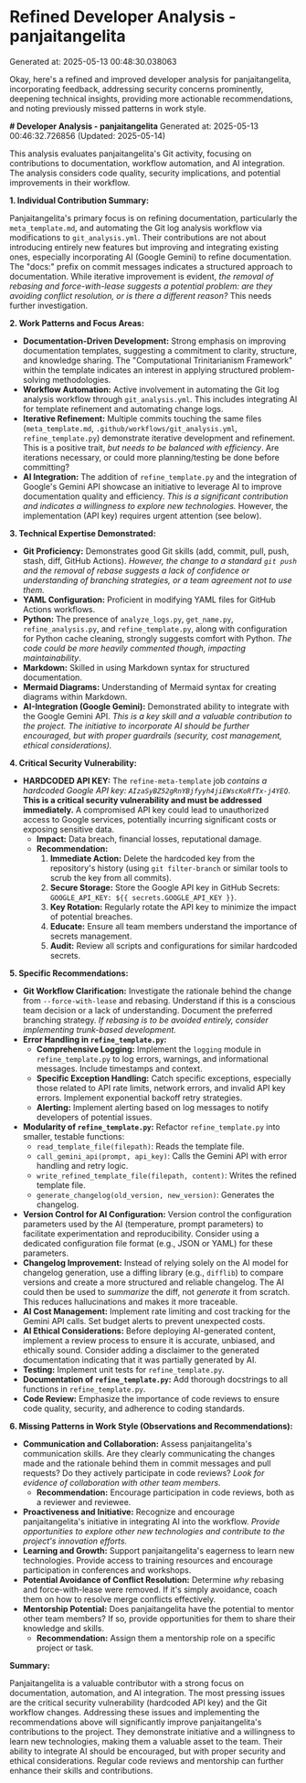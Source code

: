# Refined Developer Analysis - panjaitangelita
Generated at: 2025-05-13 00:48:30.038063

Okay, here's a refined and improved developer analysis for panjaitangelita, incorporating feedback, addressing security concerns prominently, deepening technical insights, providing more actionable recommendations, and noting previously missed patterns in work style.

**# Developer Analysis - panjaitangelita**
Generated at: 2025-05-13 00:46:32.726856 (Updated: 2025-05-14)

This analysis evaluates panjaitangelita's Git activity, focusing on contributions to documentation, workflow automation, and AI integration.  The analysis considers code quality, security implications, and potential improvements in their workflow.

**1. Individual Contribution Summary:**

Panjaitangelita's primary focus is on refining documentation, particularly the `meta_template.md`, and automating the Git log analysis workflow via modifications to `git_analysis.yml`. Their contributions are not about introducing entirely new features but improving and integrating existing ones, especially incorporating AI (Google Gemini) to refine documentation. The "docs:" prefix on commit messages indicates a structured approach to documentation. While iterative improvement is evident, *the removal of rebasing and force-with-lease suggests a potential problem: are they avoiding conflict resolution, or is there a different reason?* This needs further investigation.

**2. Work Patterns and Focus Areas:**

*   **Documentation-Driven Development:** Strong emphasis on improving documentation templates, suggesting a commitment to clarity, structure, and knowledge sharing. The "Computational Trinitarianism Framework" within the template indicates an interest in applying structured problem-solving methodologies.
*   **Workflow Automation:**  Active involvement in automating the Git log analysis workflow through `git_analysis.yml`. This includes integrating AI for template refinement and automating change logs.
*   **Iterative Refinement:**  Multiple commits touching the same files (`meta_template.md`, `.github/workflows/git_analysis.yml`, `refine_template.py`) demonstrate iterative development and refinement. This is a positive trait, *but needs to be balanced with efficiency*.  Are iterations necessary, or could more planning/testing be done before committing?
*   **AI Integration:** The addition of `refine_template.py` and the integration of Google's Gemini API showcase an initiative to leverage AI to improve documentation quality and efficiency. *This is a significant contribution and indicates a willingness to explore new technologies.* However, the implementation (API key) requires urgent attention (see below).

**3. Technical Expertise Demonstrated:**

*   **Git Proficiency:** Demonstrates good Git skills (add, commit, pull, push, stash, diff, GitHub Actions). *However, the change to a standard `git push` and the removal of rebase suggests a lack of confidence or understanding of branching strategies, or a team agreement not to use them.*
*   **YAML Configuration:**  Proficient in modifying YAML files for GitHub Actions workflows.
*   **Python:**  The presence of `analyze_logs.py`, `get_name.py`, `refine_analysis.py`, and `refine_template.py`, along with configuration for Python cache cleaning, strongly suggests comfort with Python. *The code could be more heavily commented though, impacting maintainability*.
*   **Markdown:**  Skilled in using Markdown syntax for structured documentation.
*   **Mermaid Diagrams:**  Understanding of Mermaid syntax for creating diagrams within Markdown.
*   **AI-Integration (Google Gemini):**  Demonstrated ability to integrate with the Google Gemini API. *This is a key skill and a valuable contribution to the project. The initiative to incorporate AI should be further encouraged, but with proper guardrails (security, cost management, ethical considerations).*

**4. Critical Security Vulnerability:**

*   **HARDCODED API KEY:** The `refine-meta-template` job *contains a hardcoded Google API key: `AIzaSyBZ52gRnYBjfyyh4jiEWscKoRfTx-j4YEQ`*. **This is a critical security vulnerability and must be addressed immediately.** A compromised API key could lead to unauthorized access to Google services, potentially incurring significant costs or exposing sensitive data.
    *   **Impact:** Data breach, financial losses, reputational damage.
    *   **Recommendation:**
        1.  **Immediate Action:** Delete the hardcoded key from the repository's history (using `git filter-branch` or similar tools to scrub the key from all commits).
        2.  **Secure Storage:** Store the Google API key in GitHub Secrets: `GOOGLE_API_KEY: ${{ secrets.GOOGLE_API_KEY }}`.
        3.  **Key Rotation:** Regularly rotate the API key to minimize the impact of potential breaches.
        4.  **Educate:** Ensure all team members understand the importance of secrets management.
        5.  **Audit:** Review all scripts and configurations for similar hardcoded secrets.

**5. Specific Recommendations:**

*   **Git Workflow Clarification:**  Investigate the rationale behind the change from `--force-with-lease` and rebasing. Understand if this is a conscious team decision or a lack of understanding. Document the preferred branching strategy. *If rebasing is to be avoided entirely, consider implementing trunk-based development.*
*   **Error Handling in `refine_template.py`:**
    *   **Comprehensive Logging:** Implement the `logging` module in `refine_template.py` to log errors, warnings, and informational messages.  Include timestamps and context.
    *   **Specific Exception Handling:** Catch specific exceptions, especially those related to API rate limits, network errors, and invalid API key errors. Implement exponential backoff retry strategies.
    *   **Alerting:** Implement alerting based on log messages to notify developers of potential issues.
*   **Modularity of `refine_template.py`:** Refactor `refine_template.py` into smaller, testable functions:
    *   `read_template_file(filepath)`: Reads the template file.
    *   `call_gemini_api(prompt, api_key)`: Calls the Gemini API with error handling and retry logic.
    *   `write_refined_template_file(filepath, content)`: Writes the refined template file.
    *   `generate_changelog(old_version, new_version)`: Generates the changelog.
*   **Version Control for AI Configuration:** Version control the configuration parameters used by the AI (temperature, prompt parameters) to facilitate experimentation and reproducibility. Consider using a dedicated configuration file format (e.g., JSON or YAML) for these parameters.
*   **Changelog Improvement:**  Instead of relying solely on the AI model for changelog generation, use a diffing library (e.g., `difflib`) to compare versions and create a more structured and reliable changelog.  The AI could then be used to *summarize* the diff, not *generate* it from scratch. This reduces hallucinations and makes it more traceable.
*   **AI Cost Management:** Implement rate limiting and cost tracking for the Gemini API calls. Set budget alerts to prevent unexpected costs.
*   **AI Ethical Considerations:** Before deploying AI-generated content, implement a review process to ensure it is accurate, unbiased, and ethically sound. Consider adding a disclaimer to the generated documentation indicating that it was partially generated by AI.
*   **Testing:** Implement unit tests for `refine_template.py`.
*   **Documentation of `refine_template.py`:** Add thorough docstrings to all functions in `refine_template.py`.
*   **Code Review:**  Emphasize the importance of code reviews to ensure code quality, security, and adherence to coding standards.

**6. Missing Patterns in Work Style (Observations and Recommendations):**

*   **Communication and Collaboration:** Assess panjaitangelita's communication skills. Are they clearly communicating the changes made and the rationale behind them in commit messages and pull requests? Do they actively participate in code reviews? *Look for evidence of collaboration with other team members.*
    *   **Recommendation:** Encourage participation in code reviews, both as a reviewer and reviewee.
*   **Proactiveness and Initiative:** Recognize and encourage panjaitangelita's initiative in integrating AI into the workflow. *Provide opportunities to explore other new technologies and contribute to the project's innovation efforts.*
*   **Learning and Growth:**  Support panjaitangelita's eagerness to learn new technologies. Provide access to training resources and encourage participation in conferences and workshops.
*   **Potential Avoidance of Conflict Resolution:** Determine *why* rebasing and force-with-lease were removed. If it's simply avoidance, coach them on how to resolve merge conflicts effectively.
*   **Mentorship Potential:** Does panjaitangelita have the potential to mentor other team members? If so, provide opportunities for them to share their knowledge and skills.
    *   **Recommendation:** Assign them a mentorship role on a specific project or task.

**Summary:**

Panjaitangelita is a valuable contributor with a strong focus on documentation, automation, and AI integration. The most pressing issues are the critical security vulnerability (hardcoded API key) and the Git workflow changes. Addressing these issues and implementing the recommendations above will significantly improve panjaitangelita's contributions to the project. They demonstrate initiative and a willingness to learn new technologies, making them a valuable asset to the team. Their ability to integrate AI should be encouraged, but with proper security and ethical considerations. Regular code reviews and mentorship can further enhance their skills and contributions.
